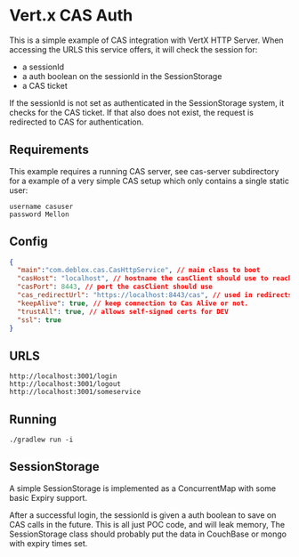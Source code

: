 # Vert.x CAS Auth

This is a simple example of CAS integration with VertX HTTP Server. When accessing the URLS this service offers, 
it will check the session for:

 * a sessionId
 * a auth boolean on the sessionId in the SessionStorage
 * a CAS ticket
 
 If the sessionId is not set as authenticated in the SessionStorage system, it checks for the CAS ticket. If that also
 does not exist, the request is redirected to CAS for authentication.
 

## Requirements
This example requires a running CAS server, see cas-server subdirectory for a example of a very simple CAS setup which only contains a single static user:

```
username casuser
password Mellon
```


## Config

```json
{
  "main":"com.deblox.cas.CasHttpService", // main class to boot
  "casHost": "localhost", // hostname the casClient should use to reach CAS
  "casPort": 8443, // port the casClient should use
  "cas_redirectUrl": "https://localhost:8443/cas", // used in redirects, NO trails!
  "keepAlive": true, // keep connection to Cas Alive or not.
  "trustAll": true, // allows self-signed certs for DEV
  "ssl": true
}
```

## URLS

```
http://localhost:3001/login
http://localhost:3001/logout
http://localhost:3001/someservice
```

## Running

```
./gradlew run -i
```

## SessionStorage

A simple SessionStorage is implemented as a ConcurrentMap with some basic Expiry support.

After a successful login, the sessionId is given a auth boolean to save on CAS calls in the future. This
is all just POC code, and will leak memory, The SessionStorage class should probably put the data in CouchBase
or mongo with expiry times set.